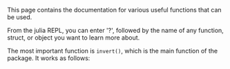 This page contains the documentation for various useful functions that can be used.

From the julia REPL, you can enter '?', followed by the name of any function, struct, or object you want to learn more about.

The most important function is `invert()`, which is the main function of the package.
It works as follows:


